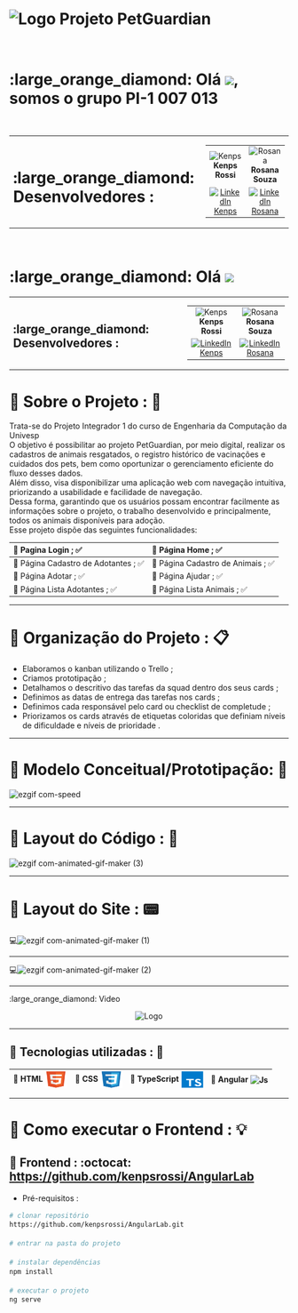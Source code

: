 # <img src="src/assets/imagens/logo pet.png" alt="Logo"  height="110" width="160" >  Projeto PetGuardian   


<br>
 <h1 align="left"> :large_orange_diamond: Olá <img src="https://raw.githubusercontent.com/kaueMarques/kaueMarques/master/hi.gif" height="30px">, somos o grupo  PI-1 007 013</h1>
<br>


<table>
  <tr>
    <td valign="middle"><h1>:large_orange_diamond: Desenvolvedores :</h1></td>
    <td>
      <table>
        <tr>
          <td align="center"><img src="https://avatars.githubusercontent.com/u/102131657?v=4" width="120px;" alt="Kenps"/><br /><b>Kenps Rossi</b></td>
          <td align="center"><img src="https://avatars.githubusercontent.com/u/101351309?v=4" width="120px;" alt="Rosana"/><br /><b>Rosana Souza</b></td>
        </tr>
        <tr>
          <td align="center">
            <a href="https://www.linkedin.com/in/kenps-dev-adv/">
              <img src="https://img.shields.io/badge/LinkedIn-0077B5?style=for-the-badge&logo=linkedin&logoColor=white" alt="LinkedIn Kenps" />
            </a>
          </td>
          <td align="center">
            <a href="https://www.linkedin.com/in/rosanatsf/">
              <img src="https://img.shields.io/badge/LinkedIn-0077B5?style=for-the-badge&logo=linkedin&logoColor=white" alt="LinkedIn Rosana" />
            </a>
          </td>
        </tr>
      </table>
    </td>
  </tr>
</table>

<br>
 <h1 align="left"> :large_orange_diamond: Olá <img src="https://raw.githubusercontent.com/kaueMarques/kaueMarques/master/hi.gif" height="30px"></h1>


<table>
  <tr>
    <td valign="middle"><h2>:large_orange_diamond: Desenvolvedores :</h2></td>
    <td>
      <table>
        <tr>
          <td align="center"><img src="https://avatars.githubusercontent.com/u/102131657?v=4" width="120px;" alt="Kenps"/><br /><b>Kenps Rossi</b></td>
          <td align="center"><img src="https://avatars.githubusercontent.com/u/101351309?v=4" width="120px;" alt="Rosana"/><br /><b>Rosana Souza</b></td>
        </tr>
        <tr>
          <td align="center">
            <a href="https://www.linkedin.com/in/kenps-dev-adv/" target="_blank">
              <img src="https://img.shields.io/badge/LinkedIn-0077B5?style=for-the-badge&logo=linkedin&logoColor=white" alt="LinkedIn Kenps" />
            </a>
          </td>
          <td align="center">
            <a href="https://www.linkedin.com/in/rosanatsf/" target="_blank">
              <img src="https://img.shields.io/badge/LinkedIn-0077B5?style=for-the-badge&logo=linkedin&logoColor=white" alt="LinkedIn Rosana" />
            </a>
          </td>
        </tr>
      </table>
    </td>
  </tr>
</table>

#  :large_orange_diamond: Sobre o Projeto :  :page_with_curl:
Trata-se do Projeto Integrador 1 do curso de Engenharia da Computação da Univesp <br>
O objetivo é possibilitar ao projeto PetGuardian, por meio digital, realizar os cadastros de animais resgatados, o registro histórico de vacinações e cuidados dos pets, bem como oportunizar o gerenciamento eficiente do fluxo desses dados. <br> Além disso, visa disponibilizar uma aplicação web com navegação intuitiva, priorizando a usabilidade e facilidade de navegação.<br>
Dessa forma, garantindo que os usuários possam encontrar facilmente as informações sobre o projeto, o trabalho desenvolvido e principalmente, todos os animais disponíveis para adoção. <br>
Esse projeto dispõe das seguintes funcionalidades:

| :small_orange_diamond: Pagina Login ;  :white_check_mark:  | :small_orange_diamond: Página Home ;  :white_check_mark:
|:--------------|:-----
| :small_orange_diamond: Página Cadastro de Adotantes ; :white_check_mark: | :small_orange_diamond: Página Cadastro de Animais ; :white_check_mark:
| :small_orange_diamond: Página Adotar ; :white_check_mark: |  :small_orange_diamond: Página Ajudar ; :white_check_mark:  
| :small_orange_diamond: Página Lista Adotantes ; :white_check_mark:   |   :small_orange_diamond: Página Lista Animais ; :white_check_mark:  

*****
#  :large_orange_diamond: Organização do Projeto :  :clipboard:
- Elaboramos o kanban utilizando o Trello ;
- Criamos prototipação ;
- Detalhamos o descritivo das tarefas da squad dentro dos seus cards ;
- Definimos as datas de entrega das tarefas nos cards ;
- Definimos cada responsável pelo card ou checklist de completude ;
- Priorizamos os cards através de etiquetas coloridas que definiam níveis de dificuldade e níveis de prioridade .

*****
#  :large_orange_diamond: Modelo Conceitual/Prototipação: :pencil:
![ezgif com-speed](https://github.com/kenpsrossi/test_co/assets/102131657/f3ddd436-079c-4f62-b4d1-8364b26a7783)

*****
#  :large_orange_diamond: Layout do Código : :notebook_with_decorative_cover:
![ezgif com-animated-gif-maker (3)](https://github.com/kenpsrossi/test_co/assets/102131657/59fb82eb-21ca-4492-bfb6-1a957439f15b)

*****
#  :large_orange_diamond: Layout do Site : :pager:
:computer:![ezgif com-animated-gif-maker (1)](https://github.com/kenpsrossi/test_co/assets/102131657/a9d8fc59-4714-4406-b670-514e9954458c)

*****
:computer:![ezgif com-animated-gif-maker (2)](https://github.com/kenpsrossi/test_co/assets/102131657/2debf3bc-fa71-4f2c-bfd7-d3f5337bd66a)

*****
<P>:large_orange_diamond: Video</p>
   <p align="center">
   <img src="src/assets/imagens/vdreadme1.gif" alt="Logo"  height="350" width="700">
   </p>   
     
*****
##  :large_orange_diamond: Tecnologias utilizadas : :calling:
| 🔸 **HTML** <img align="center" alt="HTML" height="30" width="40" src="https://raw.githubusercontent.com/devicons/devicon/master/icons/html5/html5-original.svg"> | :small_orange_diamond: **CSS** <img align="center" alt="CSS" height="30" width="40" src="https://raw.githubusercontent.com/devicons/devicon/master/icons/css3/css3-original.svg"> | 🔸 **TypeScript** <img align="center" alt="Ts" height="30" width="40" src="https://raw.githubusercontent.com/devicons/devicon/master/icons/typescript/typescript-plain.svg"> |🔸 **Angular** <img align="center" alt="Js" height="30" width="40" src="https://cdn4.iconfinder.com/data/icons/logos-and-brands/512/21_Angular_logo_logos-512.png">  |
|:----- |:----- |:----- |:----- |

*****
# :large_orange_diamond: Como executar o Frontend : :bulb:

##  :flashlight: Frontend : :octocat: https://github.com/kenpsrossi/AngularLab
- Pré-requisitos : 

```bash
# clonar repositório
https://github.com/kenpsrossi/AngularLab.git

# entrar na pasta do projeto 

# instalar dependências
npm install

# executar o projeto
ng serve

```
